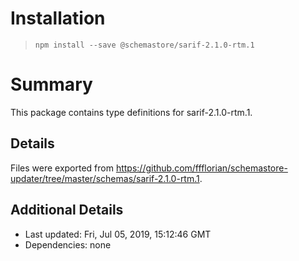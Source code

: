 # Installation
> `npm install --save @schemastore/sarif-2.1.0-rtm.1`

# Summary
This package contains type definitions for sarif-2.1.0-rtm.1.

## Details
Files were exported from https://github.com/ffflorian/schemastore-updater/tree/master/schemas/sarif-2.1.0-rtm.1.

## Additional Details
* Last updated: Fri, Jul 05, 2019, 15:12:46 GMT
* Dependencies: none
